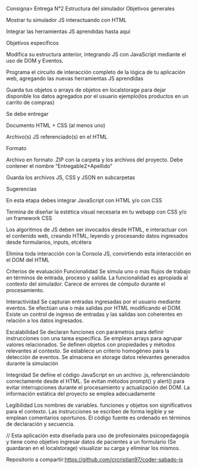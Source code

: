 Consigna>
Entrega N°2
Estructura del simulador
Objetivos generales

Mostrar tu simulador JS interactuando con HTML

Integrar las herramientas JS aprendidas hasta aquí

Objetivos específicos

Modifica su estructura anterior, integrando JS con JavaScript mediante el uso de DOM y Eventos.

Programa el circuito de interacción completo de la lógica de tu aplicación web, agregando las nuevas herramientas JS aprendidas

Guarda tus objetos o arrays de objetos en localstorage para dejar disponible los datos agregados por el usuario ejemplo(los productos en un carrito de compras)

Se debe entregar

Documento HTML + CSS (al menos uno)

Archivo(s) JS referenciado(s) en el HTML

Formato

Archivo en formato .ZIP con la carpeta y los archivos del proyecto. Debe contener el nombre “Entregable2+Apellido”

Guarda los archivos JS, CSS y JSON en subcarpetas

Sugerencias

En esta etapa debes integrar JavaScript con HTML y/o con CSS

Termina de diseñar la estética visual necesaria en tu webapp con CSS y/o un framework CSS

Los algoritmos de JS deben ser invocados desde HTML, e interactuar con el contenido web, creando HTML, leyendo y procesando datos ingresados desde formularios, inputs, etcétera

Elimina toda interacción con la Consola JS, convirtiendo esta interacción en el DOM del HTML

Criterios de evaluación
Funcionalidad
Se simula uno o más flujos de trabajo en términos de entrada, proceso y salida. La funcionalidad es apropiada al contexto del simulador. Carece de errores de cómputo durante el procesamiento.

Interactividad
Se capturan entradas ingresadas por el usuario mediante eventos. Se efectúan una o más salidas por HTML modificando el DOM. Existe un control de ingreso de entradas y las salidas son coherentes en relación a los datos ingresados.

Escalabilidad
Se declaran funciones con parámetros para definir instrucciones con una tarea específica. Se emplean arrays para agrupar valores relacionados. Se definen objetos con propiedades y métodos relevantes al contexto. Se establece un criterio homogéneo para la detección de eventos. Se almacena en storage datos relevantes generados durante la simulación

Integridad
Se define el código JavaScript en un archivo .js, referenciándolo correctamente desde el HTML. Se evitan métodos prompt() y alert() para evitar interrupciones durante el procesamiento y actualización del DOM. La información estática del proyecto se emplea adecuadamente

Legibilidad
Los nombres de variables. funciones y objetos son significativos para el contexto. Las instrucciones se escriben de forma legible y se emplean comentarios oportunos. El código fuente es ordenado en términos de declaración y secuencia.


//
Esta aplicación esta diseñada para uso de profesionales psicopedagogía y tiene como objetivo ingresar datos de pacientes a un formulario (Se guardaran en el localstorage) visualizar su carga y eliminar los mismos. 

Repositorio a compartir:https://github.com/crcristian97/coder-sabado-js 
